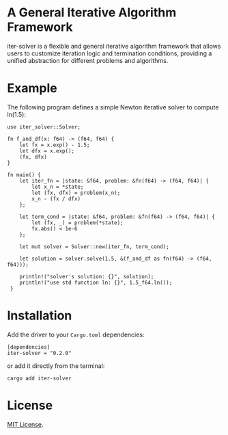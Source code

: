 # A General Iterative Algorithm Framework
iter-solver is a flexible and general iterative algorithm framework that allows users to customize iteration logic and termination conditions, providing a unified abstraction for different problems and algorithms.
# Example
The following program defines a simple Newton iterative solver to compute ln(1.5):
```no_run
use iter_solver::Solver;

fn f_and_df(x: f64) -> (f64, f64) {
    let fx = x.exp() - 1.5;
    let dfx = x.exp();
    (fx, dfx) 
}

fn main() {
    let iter_fn = |state: &f64, problem: &fn(f64) -> (f64, f64)| {
        let x_n = *state;
        let (fx, dfx) = problem(x_n);
        x_n - (fx / dfx)
    };
 
    let term_cond = |state: &f64, problem: &fn(f64) -> (f64, f64)| {
        let (fx, _) = problem(*state);
        fx.abs() < 1e-6
    };
 
    let mut solver = Solver::new(iter_fn, term_cond);
 
    let solution = solver.solve(1.5, &(f_and_df as fn(f64) -> (f64, f64)));
 
    println!("solver's solution: {}", solution);
    println!("use std function ln: {}", 1.5_f64.ln());
 }
```
# Installation
Add the driver to your `Cargo.toml` dependencies:
```ignor
[dependencies]
iter-solver = "0.2.0"
```
or add it directly from the terminal:
```ignor
cargo add iter-solver
```

# License
[MIT License](https://opensource.org/license/MIT).